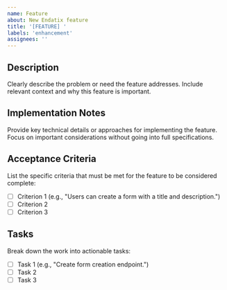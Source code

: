 ```yaml
---
name: Feature
about: New Endatix feature
title: '[FEATURE] '
labels: 'enhancement'
assignees: ''
---
```


## **Description**
Clearly describe the problem or need the feature addresses. Include relevant context and why this feature is important.

## **Implementation Notes**
Provide key technical details or approaches for implementing the feature. Focus on important considerations without going into full specifications.

## **Acceptance Criteria**
List the specific criteria that must be met for the feature to be considered complete:

- [ ] Criterion 1 (e.g., "Users can create a form with a title and description.")
- [ ] Criterion 2
- [ ] Criterion 3

## **Tasks**
Break down the work into actionable tasks:

- [ ] Task 1 (e.g., "Create form creation endpoint.")
- [ ] Task 2
- [ ] Task 3